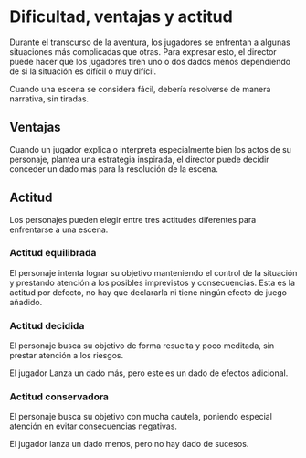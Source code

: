 # Dificultad, ventajas y actitud

Durante el transcurso de la aventura, los jugadores se enfrentan a algunas situaciones más complicadas que otras. Para expresar esto, el director puede hacer que los jugadores tiren uno o dos dados menos dependiendo de si la situación es difícil o muy difícil.



Cuando una escena se considera fácil, debería resolverse de manera narrativa, sin tiradas.

## Ventajas

Cuando un jugador explica o interpreta especialmente bien los actos de su personaje, plantea una estrategia inspirada, el director puede decidir conceder un dado más para la resolución de la escena.

## Actitud

Los personajes pueden elegir entre tres actitudes diferentes para enfrentarse a una escena.

### Actitud equilibrada

El personaje intenta lograr su objetivo manteniendo el control de la situación y prestando atención a los posibles imprevistos y consecuencias. Esta es la actitud por defecto, no hay que declararla ni tiene ningún efecto de juego añadido.

### Actitud decidida

El personaje busca su objetivo de forma resuelta y poco meditada, sin prestar atención a los riesgos.

El jugador Lanza un dado más, pero este es un dado de efectos adicional.

### Actitud conservadora

El personaje busca su objetivo con mucha cautela, poniendo especial atención en evitar consecuencias negativas.

El jugador lanza un dado menos, pero no hay dado de sucesos.

